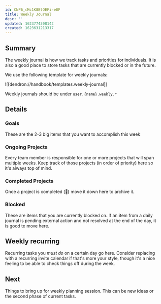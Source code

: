 ```yaml
---
id: CNP6_cMc1K8EtOEFi-e0P
title: Weekly Journal
desc: ''
updated: 1623774308142
created: 1623631213317
---
```


## Summary

The weekly journal is how we track tasks and priorities for individuals. It is also a good place to store tasks that are currently blocked or in the future.

We use the following template for weekly journals:

![[dendron://handbook/templates.weekly-journal]]

Weekly journals should be under `user.{name}.weekly.*`

## Details

### Goals
These are the 2-3 big items that you want to accomplish this week 

### Ongoing Projects
Every team member is responsible for one or more projects that will span multiple weeks. Keep track of those projects (in order of priority) here so it's always top of mind. 

### Completed Projects
Once a project is completed (🥳) move it down here to archive it. 

### Blocked
These are items that you are currently blocked on. If an item from a daily journal is pending external action and not resolved at the end of the day, it is good to move here. 

## Weekly recurring
Recurring tasks you *must do* on a certain day go here. Consider replacing with a recurring invite calendar if that's more your style, though it's a nice feeling to be able to check things off during the week. 

## Next
Things to bring up for weekly planning session. This can be new ideas or the second phase of current tasks.